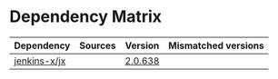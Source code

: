 # Dependency Matrix

Dependency | Sources | Version | Mismatched versions
---------- | ------- | ------- | -------------------
[jenkins-x/jx](https://github.com/jenkins-x/jx.git) |  | [2.0.638](https://github.com/jenkins-x/jx/releases/tag/v2.0.638) | 
